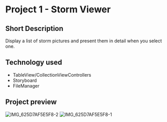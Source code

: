 # Project 1 - Storm Viewer

## Short Description
Display a list of storm pictures and present them in detail when you select one.

## Technology used
- TableView/CollectionViewControllers
- Storyboard
- FileManager

## Project preview
![IMG_625D7AF5E5F8-2](https://github.com/Berserk-21/100-days/assets/131445987/b70fdf42-2a76-4171-b313-fabf187e7825)
![IMG_625D7AF5E5F8-1](https://github.com/Berserk-21/100-days/assets/131445987/a6e97a4b-5c7a-4cef-a9c9-5481965d324c)
